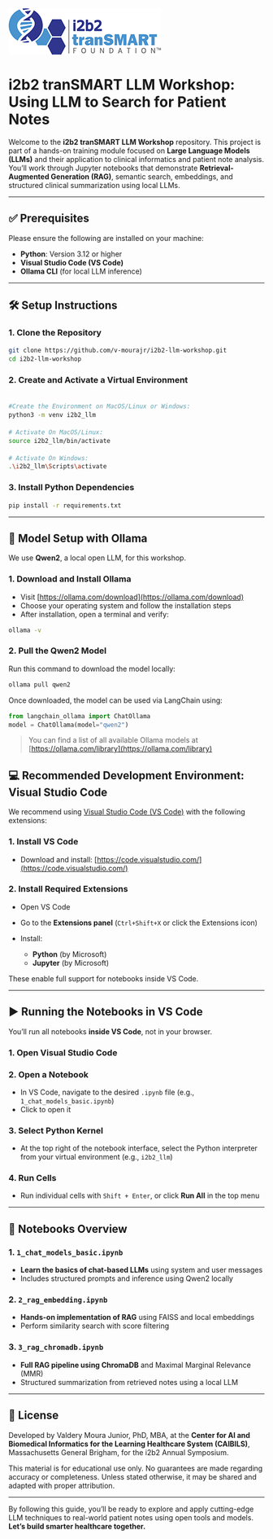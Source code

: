 <a href="https://i2b2transmart.org" target="_blank">
  <img src="./images/transmart-logo.png" alt="MGB Logo">
</a>


# i2b2 tranSMART LLM Workshop: Using LLM to Search for Patient Notes

Welcome to the **i2b2 tranSMART LLM Workshop** repository. This project is part of a hands-on training module focused on **Large Language Models (LLMs)** and their application to clinical informatics and patient note analysis. You’ll work through Jupyter notebooks that demonstrate **Retrieval-Augmented Generation (RAG)**, semantic search, embeddings, and structured clinical summarization using local LLMs.

---

## ✅ Prerequisites

Please ensure the following are installed on your machine:

- **Python**: Version 3.12 or higher  
- **Visual Studio Code (VS Code)**  
- **Ollama CLI** (for local LLM inference)  

---

## 🛠️ Setup Instructions

### 1. Clone the Repository

```bash
git clone https://github.com/v-mourajr/i2b2-llm-workshop.git
cd i2b2-llm-workshop
````

### 2. Create and Activate a Virtual Environment

```bash

#Create the Environment on MacOS/Linux or Windows:
python3 -m venv i2b2_llm

# Activate On MacOS/Linux:
source i2b2_llm/bin/activate  

# Activate On Windows: 
.\i2b2_llm\Scripts\activate
```

### 3. Install Python Dependencies

```bash
pip install -r requirements.txt
```

---

## 🧠 Model Setup with Ollama

We use **Qwen2**, a local open LLM, for this workshop.

### 1. Download and Install Ollama

* Visit [https://ollama.com/download](https://ollama.com/download)
* Choose your operating system and follow the installation steps
* After installation, open a terminal and verify:

```bash
ollama -v
```

### 2. Pull the Qwen2 Model

Run this command to download the model locally:

```bash
ollama pull qwen2
```

Once downloaded, the model can be used via LangChain using:

```python
from langchain_ollama import ChatOllama
model = ChatOllama(model="qwen2")
```
> You can find a list of all available Ollama models at [https://ollama.com/library](https://ollama.com/library)

## 💻 Recommended Development Environment: Visual Studio Code

We recommend using [Visual Studio Code (VS Code)](https://code.visualstudio.com/) with the following extensions:

### 1. Install VS Code

* Download and install: [https://code.visualstudio.com/](https://code.visualstudio.com/)

### 2. Install Required Extensions

* Open VS Code
* Go to the **Extensions panel** (`Ctrl+Shift+X` or click the Extensions icon)
* Install:

  * **Python** (by Microsoft)
  * **Jupyter** (by Microsoft)

These enable full support for notebooks inside VS Code.

---

## ▶️ Running the Notebooks in VS Code

You’ll run all notebooks **inside VS Code**, not in your browser.

### 1. Open Visual Studio Code

### 2. Open a Notebook

* In VS Code, navigate to the desired `.ipynb` file (e.g., `1_chat_models_basic.ipynb`)
* Click to open it

### 3. Select Python Kernel

* At the top right of the notebook interface, select the Python interpreter from your virtual environment (e.g., `i2b2_llm`)

### 4. Run Cells

* Run individual cells with `Shift + Enter`, or click **Run All** in the top menu

---

## 📘 Notebooks Overview

### 1. `1_chat_models_basic.ipynb`

* **Learn the basics of chat-based LLMs** using system and user messages
* Includes structured prompts and inference using Qwen2 locally

### 2. `2_rag_embedding.ipynb`

* **Hands-on implementation of RAG** using FAISS and local embeddings
* Perform similarity search with score filtering

### 3. `3_rag_chromadb.ipynb`

* **Full RAG pipeline using ChromaDB** and Maximal Marginal Relevance (MMR)
* Structured summarization from retrieved notes using a local LLM

---

## 📜 License

Developed by Valdery Moura Junior, PhD, MBA, at the **Center for AI and Biomedical Informatics for the Learning Healthcare System (CAIBILS)**, Massachusetts General Brigham, for the i2b2 Annual Symposium.

This material is for educational use only. No guarantees are made regarding accuracy or completeness. Unless stated otherwise, it may be shared and adapted with proper attribution.

---
By following this guide, you’ll be ready to explore and apply cutting-edge LLM techniques to real-world patient notes using open tools and models.
**Let’s build smarter healthcare together.**


